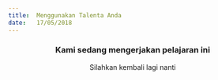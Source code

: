 ```yaml
---
title:  Menggunakan Talenta Anda
date:   17/05/2018
---
```


### <center>Kami sedang mengerjakan pelajaran ini</center>
<center>Silahkan kembali lagi nanti</center>